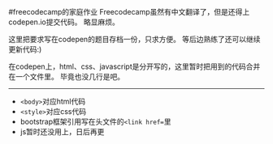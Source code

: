 #freecodecamp的家庭作业
Freecodecamp虽然有中文翻译了，但是还得上codepen.io提交代码。
略显麻烦。

这里把要求写在codepen的题目存档一份，只求方便。
等后边熟练了还可以继续更新代码:)

在codepen上，html、css、javascript是分开写的，这里暂时把用到的代码合并在一个文件里。
毕竟也没几行是吧。

***

- `<body>`对应html代码
- `<style>`对应css代码
- bootstrap框架引用写在头文件的`<link href=`里
- js暂时还没用上，日后再更
